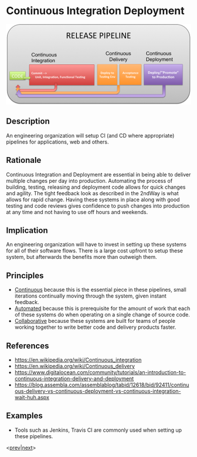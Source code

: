 # Continuous Integration Deployment
![continuous-integration-deployment](../../images/continuous-integration-deployment.png)
## Description
An engineering organization will setup CI (and CD where appropriate) pipelines for applications, web and others.

## Rationale
Continuous Integration and Deployment are essential in being able to deliver multiple changes per day into production.  Automating the process of building, testing, releasing and deployment code allows for quick changes and agility.  The tight feedback look as described in the 2ndWay is what allows for rapid change.  Having these systems in place along with good testing and code reviews gives confidence to push changes into production at any time and not having to use off hours and weekends.

## Implication
An engineering organization will have to invest in setting up these systems for all of their software flows.  There is a large cost upfront to setup these system, but afterwards the benefits more than outweigh them.

## Principles
* [Continuous](../design-principles/continuous.md) because this is the essential piece in these pipelines, small iterations continually moving through the system, given instant feedback.
* [Automated](../design-principles/automated.md) because this is prerequisite for the amount of work that each of these systems do when operating on a single change of source code.
* [Collaborative](../design-principles/collaborative.md) because these systems are built for teams of people working together to write better code and delivery products faster.

## References
* https://en.wikipedia.org/wiki/Continuous_integration
* https://en.wikipedia.org/wiki/Continuous_delivery
* https://www.digitalocean.com/community/tutorials/an-introduction-to-continuous-integration-delivery-and-deployment
* https://blog.assembla.com/assemblablog/tabid/12618/bid/92411/continuous-delivery-vs-continuous-deployment-vs-continuous-integration-wait-huh.aspx

## Examples
* Tools such as Jenkins, Travis CI are commonly used when setting up these pipelines.

<[prev](cattle-not-pets.md)|[next](fight-tech-debt.md)>
